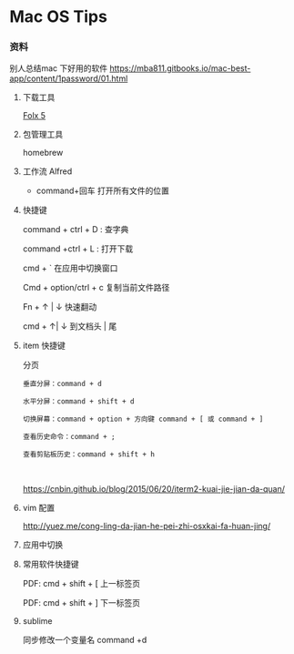 # Mac OS Tips

### 资料

别人总结mac 下好用的软件 https://mba811.gitbooks.io/mac-best-app/content/1password/01.html

1. 下载工具

   [Folx 5](https://link.zhihu.com/?target=https%3A//mac.eltima.com/download-manager.html)

2. 包管理工具

   homebrew

3. 工作流 Alfred

   - command+回车 打开所有文件的位置

4. 快捷键

   command + ctrl + D : 查字典

   command +ctrl + L : 打开下载

   cmd + `  在应用中切换窗口

   Cmd + option/ctrl  + c  复制当前文件路径

   Fn + $\uparrow$ | $\downarrow$  快速翻动

   cmd +  $\uparrow$| $\downarrow$ 到文档头 | 尾

5. item 快捷键

   分页

   ~~~
   垂直分屏：command + d

   水平分屏：command + shift + d

   切换屏幕：command + option + 方向键 command + [ 或 command + ]

   查看历史命令：command + ;

   查看剪贴板历史：command + shift + h
   ~~~

   ​

   https://cnbin.github.io/blog/2015/06/20/iterm2-kuai-jie-jian-da-quan/

6.  vim 配置

    http://yuez.me/cong-ling-da-jian-he-pei-zhi-osxkai-fa-huan-jing/		

7. 应用中切换

8. 常用软件快捷键

    PDF: cmd + shift + [  上一标签页

    PDF: cmd + shift + ]  下一标签页

9. sublime

    同步修改一个变量名 command +d

    ​

    ​

    ​

